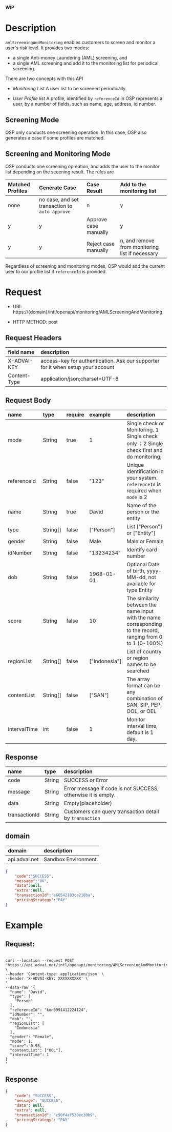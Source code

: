 
**WIP**
# Description
`amlScreeningAndMonitoring` enables customers to screen and monitor a user's risk level. It provides two modes: 
- a single Anti-money Laundering (AML) screening, and 
- a single AML screening and add it to the monitoring list for periodical screening.

There are two concepts with this API
- *Monitoring List* A user list to be screened periodically. 

- *User Profile list* A profile, identified by `referenceId` in OSP represents a user, by a number of fields, such as name, age, address, id number.

## Screening Mode
OSP only conducts one screening operation. In this case, OSP also generates a case if some profiles are matched. 

## Screening and Monitoring Mode
OSP conducts one screening opreation, and adds the user to the monitor list depending on the sceening result. The rules are 

| Matched Profiles| Generate Case   |  Case Result   | Add to the monitoring list             |
|:----------------|:----------------|:---------------|:---------------------------------------|
| none            |no case, and set transaction to `auto approve`              | n |  y | 
| y               |y                | Approve case manually    |  y  | 
| y               |y                | Reject case manually     |  n, and remove from monitoring list if necessary| 


Regardless of screening and monitoring modes, OSP would add the current user to our proflie list if `referenceId` is provided.


# Request

- URI: https://{domain}/intl/openapi/monitoring/AMLScreeningAndMonitoring

- HTTP METHOD: post

## Request Headers
| field name           | description                                     |
|:------------------|:------------------------------------------------|
| X-ADVAI-KEY        | access-key for authentication. Ask our supporter for it when setup your account                                |
| Content-Type      | application/json;charset=UTF-8                       |


## Request Body
| name        | type      | require | example       | description                                                                                                   |
|:------------|:---------|:---------|:--------|:----------------------------------------------------------------------------------------------------|
| mode        | String   | true     | 1         | Single check or Monitoring.  1 Single check only ；2 Single check  first and do monitoring;                        |
| referenceId | String   | false    | "123"         | Unique identification in your system. `referenceId` is  required when `mode` is 2                             |
| name        | String   | true     | David         | Name of the person or the entity                                                                              |
| type        | String[]  | false   | ["Person"]    | List ["Person"] or ["Entity"]                                                                                 |
| gender      | String    | false   | Male    | Male or Female                                                                                                      |
| idNumber    | String    | false   | "13234234"    |  Identify card number                                                                                         |
| dob         | String    | false   | 1968-01-01    | Optional Date of birth, yyyy-MM-dd, not available for type Entity                                             |
| score       | String    | false   | 10            | The similarity between the name input with the name corresponding to the record, ranging from 0 to 1 (0-100%) |
| regionList  | String[]  | false   | ["Indonesia"] | List of country or region names to be searched                                                            |
| contentList | String[]  | false   | ["SAN"]       | The array format can be any combination of SAN, SIP, PEP, OOL, or OEL                                     |
| intervalTime| int       | false   | 1             |  Monitor interval time, default is 1 day.                                                                   |

## Response
| name        | type     | description                                   |
|:------------|:---------|:------------------------------|
| code        | String       | SUCCESS or Error  |
| message     | String       | Error message if code is not SUCCESS, otherwise it is empty. |
| data        | String          |  Empty(placeholder) 
| transactionId  | String       | Customers can query transaction detail by `transaction`                                                           |


## domain
| domain            | description                                     |
|:------------------|:------------------------------------------------|
| api.advai.net | Sandbox Environment                                |



```json
{
    "code":"SUCCESS",
    "message":"OK",
    "data":null,
    "extra":null,
    "transactionId":"e66542183ca218ba",
    "pricingStrategy":"PAY"
}
```

# Example

## Request:
```shell

curl --location --request POST 'https://api.advai.net/intl/openapi/monitoring/AMLScreeningAndMonitoring' \
--header 'Content-type: application/json' \
--header 'X-ADVAI-KEY: XXXXXXXXXX' \
'
--data-raw '{                                 
  "name": "David",                    
  "type": [                           
    "Person"                          
  ], 
  "referenceId": "kun0991412224124", 
  "idNumber": "", 
  "dob": "", 
  "regionList": [ 
    "Indonesia" 
  ], 
  "gender": "Female", 
  "mode": 1, 
  "score": 0.95, 
  "contentList": ["OOL"], 
  "intervalTime": 1 
}
'

```
## Response
```json
{
    "code": "SUCCESS",
    "message": "SUCCESS",
    "data": null,
    "extra": null,
    "transactionId": "c90f4af530ec30b9",
    "pricingStrategy": "PAY"
}

```
